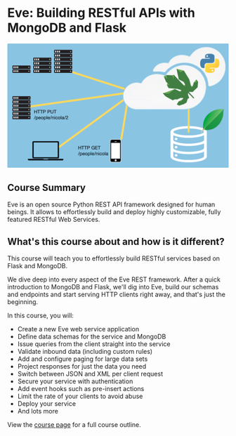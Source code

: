 # Eve: Building RESTful APIs with MongoDB and Flask

[![Course image](readme_resources/eve-and-mongo.png)](https://training.talkpython.fm/courses/explore_eve/eve-building-restful-mongodb-backed-apis-course?utm_source=github)

## Course Summary

Eve is an open source Python REST API framework designed for human beings. It allows to effortlessly build and deploy highly customizable, fully featured RESTful Web Services.

## What's this course about and how is it different?

This course will teach you to effortlessly build RESTful services based on Flask and MongoDB.

We dive deep into every aspect of the Eve REST framework. After a quick introduction to MongoDB and Flask, we'll dig into Eve, build our schemas and endpoints and start serving HTTP clients right away, and that's just the beginning.

In this course, you will:

* Create a new Eve web service application
* Define data schemas for the service and MongoDB
* Issue queries from the client straight into the service
* Validate inbound data (including custom rules)
* Add and configure paging for large data sets
* Project responses for just the data you need
* Switch between JSON and XML per client request
* Secure your service with authentication
* Add event hooks such as pre-insert actions
* Limit the rate of your clients to avoid abuse
* Deploy your service
* And lots more

View the [course page](https://training.talkpython.fm/courses/explore_eve/eve-building-restful-mongodb-backed-apis-course?utm_source=github) for a full course outline.

